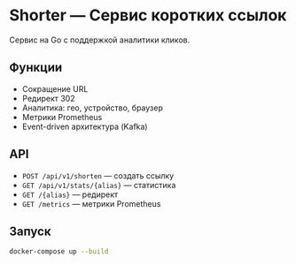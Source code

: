 # Shorter — Сервис коротких ссылок

Сервис на Go с поддержкой аналитики кликов.

## Функции
- Сокращение URL
- Редирект 302
- Аналитика: гео, устройство, браузер
- Метрики Prometheus
- Event-driven архитектура (Kafka)

## API
- `POST /api/v1/shorten` — создать ссылку
- `GET /api/v1/stats/{alias}` — статистика
- `GET /{alias}` — редирект
- `GET /metrics` — метрики Prometheus

## Запуск
```bash
docker-compose up --build